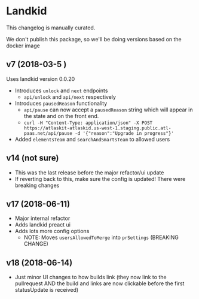 # Landkid

This changelog is manually curated.

We don't publish this package, so we'll be doing versions based on the docker image

## v7 (2018-03-5 )

Uses landkid version 0.0.20

* Introduces `unlock` and `next` endpoints
  * `api/unlock` and `api/next` respectively
* Introduces `pausedReason` functionality
  * `api/pause` can now accept a `pausedReason` string which will appear in the state and on the
   front end.
  * `curl -H "Content-Type: application/json" -X POST https://atlaskit-atlaskid.us-west-1.staging.public.atl-paas.net/api/pause -d '{"reason":"Upgrade in progress"}'`
* Added `elementsTeam` and `searchAndSmartsTeam` to allowed users

## v14 (not sure)

* This was the last release before the major refactor/ui update
* If reverting back to this, make sure the config is updated! There were breaking changes

## v17 (2018-06-11)

* Major internal refactor
* Adds landkid preact ui
* Adds lots more config options
  * NOTE: Moves `usersAllowedToMerge` into `prSettings` (BREAKING CHANGE)

## v18 (2018-06-14)

* Just minor UI changes to how builds link (they now link to the pullrequest AND the build and links are now clickable before the first statusUpdate is received)
